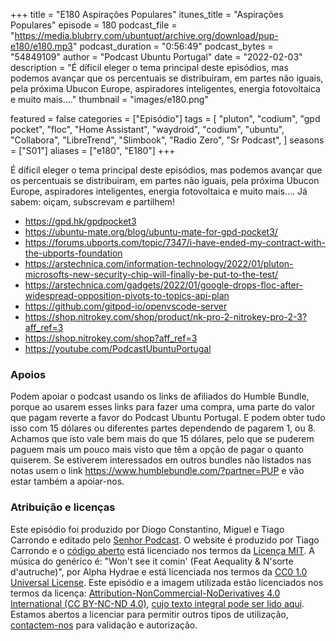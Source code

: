 +++
title = "E180 Aspirações Populares"
itunes_title = "Aspirações Populares"
episode = 180
podcast_file = "https://media.blubrry.com/ubuntupt/archive.org/download/pup-e180/e180.mp3"
podcast_duration = "0:56:49"
podcast_bytes = "54849109"
author = "Podcast Ubuntu Portugal"
date = "2022-02-03"
description = "É díficil eleger o tema principal deste episódios, mas podemos avançar que os percentuais se distribuiram, em partes não iguais, pela próxima Ubucon Europe, aspiradores inteligentes, energia fotovoltaica e muito mais…."
thumbnail = "images/e180.png"

featured = false
categories = ["Episódio"]
tags = [
  "pluton",
  "codium",
  "gpd pocket",
  "floc",
  "Home Assistant",
  "waydroid",
  "codium",
  "ubuntu",
  "Collabora",
  "LibreTrend",
  "Slimbook",
  "Radio Zero",
  "Sr Podcast",
]
seasons = ["S01"]
aliases = ["e180", "E180"]
+++

É díficil eleger o tema principal deste episódios, mas podemos avançar que os percentuais se distribuiram, em partes não iguais, pela próxima Ubucon Europe, aspiradores inteligentes, energia fotovoltaica e muito mais….
Já sabem: oiçam, subscrevam e partilhem!

* https://gpd.hk/gpdpocket3
* https://ubuntu-mate.org/blog/ubuntu-mate-for-gpd-pocket3/
* https://forums.ubports.com/topic/7347/i-have-ended-my-contract-with-the-ubports-foundation
* https://arstechnica.com/information-technology/2022/01/pluton-microsofts-new-security-chip-will-finally-be-put-to-the-test/
* https://arstechnica.com/gadgets/2022/01/google-drops-floc-after-widespread-opposition-pivots-to-topics-api-plan
* https://github.com/gitpod-io/openvscode-server
* https://shop.nitrokey.com/shop/product/nk-pro-2-nitrokey-pro-2-3?aff_ref=3
* https://shop.nitrokey.com/shop?aff_ref=3
* https://youtube.com/PodcastUbuntuPortugal


### Apoios
Podem apoiar o podcast usando os links de afiliados do Humble Bundle, porque ao usarem esses links para fazer uma compra, uma parte do valor que pagam reverte a favor do Podcast Ubuntu Portugal.
E podem obter tudo isso com 15 dólares ou diferentes partes dependendo de pagarem 1, ou 8.
Achamos que isto vale bem mais do que 15 dólares, pelo que se puderem paguem mais um pouco mais visto que têm a opção de pagar o quanto quiserem.
Se estiverem interessados em outros bundles não listados nas notas usem o link https://www.humblebundle.com/?partner=PUP e vão estar também a apoiar-nos.

### Atribuição e licenças
Este episódio foi produzido por Diogo Constantino, Miguel e Tiago Carrondo e editado pelo [Senhor Podcast](https://senhorpodcast.pt/).
O website é produzido por Tiago Carrondo e o [código aberto](https://gitlab.com/podcastubuntuportugal/website) está licenciado nos termos da [Licença MIT](https://gitlab.com/podcastubuntuportugal/website/main/LICENSE).
A música do genérico é: "Won't see it comin' (Feat Aequality & N'sorte d'autruche)", por Alpha Hydrae e está licenciada nos termos da [CC0 1.0 Universal License](https://creativecommons.org/publicdomain/zero/1.0/).
Este episódio e a imagem utilizada estão licenciados nos termos da licença: [Attribution-NonCommercial-NoDerivatives 4.0 International (CC BY-NC-ND 4.0)](https://creativecommons.org/licenses/by-nc-nd/4.0/), [cujo texto integral pode ser lido aqui](https://creativecommons.org/licenses/by-nc-nd/4.0/legalcode). Estamos abertos a licenciar para permitir outros tipos de utilização, [contactem-nos](https://podcastubuntuportugal.org/contactos) para validação e autorização.


